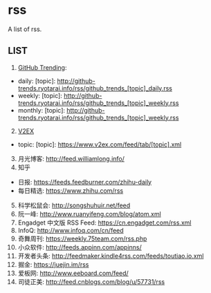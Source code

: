 # rss
A list of rss.

## LIST
1. [GitHub Trending](http://github-trends.ryotarai.info/):
  - daily: [topic]: http://github-trends.ryotarai.info/rss/github_trends_[topic]_daily.rss
  - weekly: [topic]: http://github-trends.ryotarai.info/rss/github_trends_[topic]_weekly.rss
  - monthly: [topic]: http://github-trends.ryotarai.info/rss/github_trends_[topic]_weekly.rss
2. [V2EX](https://www.v2ex.com/index.xml)
  - topic: [topic]: https://www.v2ex.com/feed/tab/[topic].xml
3. 月光博客: http://feed.williamlong.info/
4. 知乎
  - 日报: https://feeds.feedburner.com/zhihu-daily
  - 每日精选: https://www.zhihu.com/rss
5. 科学松鼠会: http://songshuhuir.net/feed
6. 阮一峰: http://www.ruanyifeng.com/blog/atom.xml
7. Engadget 中文版 RSS Feed: https://cn.engadget.com/rss.xml
8. InfoQ: http://www.infoq.com/cn/feed
9. 奇舞周刊: https://weekly.75team.com/rss.php
10. 小众软件: http://feeds.appinn.com/appinns/
11. 开发者头条: http://feedmaker.kindle4rss.com/feeds/toutiao.io.xml
12. 掘金: https://juejin.im/rss
13. 爱板网: http://www.eeboard.com/feed/
14. 司徒正美: http://feed.cnblogs.com/blog/u/57731/rss
